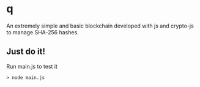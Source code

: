 # q

An extremely simple and basic blockchain developed with js and crypto-js to manage SHA-256 hashes.

## Just do it!

Run main.js to test it

    > node main.js
